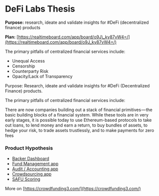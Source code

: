 # DeFi Labs Thesis

**Purpose:** research, ideate and validate insights for \#DeFi \(decentralized finance\) products

**Plan:** [https://realtimeboard.com/app/board/o9J\_ky87vW4=/](https://realtimeboard.com/app/board/o9J_ky87vW4=/)

The primary pitfalls of centralized financial services include:

* Unequal Access
* Censorship
* Counterparty Risk
* Opacity/Lack of Transparency

Purpose: Research, ideate and validate insights for \#DeFi \(Decentralized Finance\) products.

The primary pitfalls of centralized financial services include:

There are now companies building out a stack of financial primitives — the basic building blocks of a financial system. While these tools are in very early stages, it is possible today to use Ethereum-based protocols to take out loans, to lend money and earn a return, to buy bundles of assets, to hedge your risk, to trade assets trustlessly, and to make payments for zero fees

### Product Hypothesis

* [Backer Dashboard](https://wiki.crowdfunding3.com/docs/backer-dashboard)
* [Fund Management app](https://wiki.crowdfunding3.com/docs/fund-management-app-wip)
* [Audit / Accounting app](https://wiki.crowdfunding3.com/docs/transparency-for-the-community-driven-projects)
* [Crowdsourcing app](https://wiki.crowdfunding3.com/docs/merge-crowdsourcing-app)
* [SAFU Scoring](https://wiki.crowdfunding3.com/docs/safu-scoring)

More on [https://crowdfunding3.com/](https://crowdfunding3.com/)

